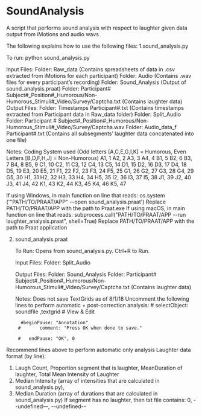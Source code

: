# SoundAnalysis
A script that performs sound analysis with respect to laughter given data output from iMotions and audio wavs

The following explains how to use the following files:
1.sound_analysis.py 

To run: python sound_analysis.py

Input Files:
Folder: Raw_data (Contains spreadsheets of data in .csv extracted from iMotions for each participant)
Folder: Audio (Contains .wav files for every participant’s recording)
Folder: Sound_Analysis (Output of sound_analysis.praat)
Folder: Participant#
Subject#_Position#_Humorous/Non-Humorous_Stimuli#_Video/Survey/Captcha.txt (Contains laughter data)
Output Files:
Folder: Timestamps 
Participant#.txt (Contains timestamps extracted from Participant data in Raw_data folder)
Folder: Split_Audio
Folder: Participant #
Subject#_Position#_Humorous/Non-Humorous_Stimuli#_Video/Survey/Captcha.wav
Folder: Audio_data_f
Participant#.txt (Contains all subsegments’ laughter data concatenated into one file)



Notes:
Coding System used (Odd letters [A,C,E,G,I,K] = Humorous, Even Letters [B,D,F,H,J] = Non-Humorous)
A1, 1
A2, 2
A3, 3
A4, 4
B1, 5
B2, 6
B3, 7
B4, 8
B5, 9
C1, 10
C2, 11
C3, 12
C4, 13
C5, 14
D1, 15
D2, 16
D3, 17
D4, 18
D5, 19
E3, 20
E5, 21
F1, 22
F2, 23
F3, 24
F5, 25
G1, 26
G2, 27
G3, 28
G4, 29
G5, 30
H1, 31
H2, 32
H3, 33
H4, 34
H5, 35
I2, 36
I3, 37
I5, 38
J1, 39
J2, 40
J3, 41
J4, 42
K1, 43
K2, 44
K3, 45
K4, 46
K5, 47

If using Windows, in main function on line that reads:
os.system ('"PATH/TO/PRAAT/APP" --open sound_analysis.praat')
Replace PATH/TO/PRAAT/APP with the path to Praat.exe
If using macOS, in main function on line that reads:
subprocess.call("PATH/TO/PRAAT/APP --run laughter_analysis.praat", shell=True)
Replace PATH/TO/PRAAT/APP with the path to Praat application


2. sound_analysis.praat
	
	To Run: Opens from sound_analysis.py. Ctrl+R to Run.

	Input Files: 
Folder: Split_Audio

	Output Files: 
Folder: Sound_Analysis
Folder: Participant#
Subject#_Position#_Humorous/Non-Humorous_Stimuli#_Video/Survey/Captcha.txt (Contains laughter data)

	Notes:
Does not save TextGrids as of 8/1/18
Uncomment the following lines to perform automatic + post-correction analysis:
        #	selectObject: soundfile ,textgrid
       	# View & Edit
    
       	 #beginPause: "Annotation"
        #    	comment: "Press OK when done to save."
    
        #	endPause: "OK", 0
Recommend lines above to perform automatic only analysis
Laughter data format (by line):
1. Laugh Count, Proportion segment that is laughter, MeanDuration of laughter, Total Mean Intensity of Laughter
2. Median Intensity (array of intensities that are calculated in sound_analysis.py),
3. Median Duration (array of durations that are calculated in sound_analysis.py)
If segment has no laughter, then txt file contains:
0, --undefined—, --undefined--
